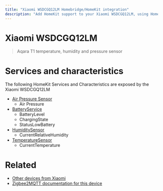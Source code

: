 ```yaml
---
title: "Xiaomi WSDCGQ12LM Homebridge/HomeKit integration"
description: "Add HomeKit support to your Xiaomi WSDCGQ12LM, using Homebridge, Zigbee2MQTT and homebridge-z2m."
---
```

<!---
This file has been GENERATED using src/docgen/docgen.ts
DO NOT EDIT THIS FILE MANUALLY!
-->
# Xiaomi WSDCGQ12LM
> Aqara T1 temperature, humidity and pressure sensor


# Services and characteristics
The following HomeKit Services and Characteristics are exposed by
the Xiaomi WSDCGQ12LM

* [Air Pressure Sensor](../../sensors.md)
  * Air Pressure
* [BatteryService](../../battery.md)
  * BatteryLevel
  * ChargingState
  * StatusLowBattery
* [HumiditySensor](../../sensors.md)
  * CurrentRelativeHumidity
* [TemperatureSensor](../../sensors.md)
  * CurrentTemperature


# Related
* [Other devices from Xiaomi](../index.md#xiaomi)
* [Zigbee2MQTT documentation for this device](https://www.zigbee2mqtt.io/devices/WSDCGQ12LM.html)